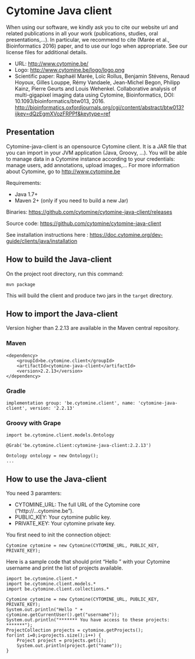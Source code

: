 # Cytomine Java client

When using our software, we kindly ask you to cite our website url and related publications in all your work (publications, studies, oral presentations,...). In particular, we recommend to cite (Marée et al., Bioinformatics 2016) paper, and to use our logo when appropriate. See our license files for additional details.

- URL: http://www.cytomine.be/
- Logo: http://www.cytomine.be/logo/logo.png
- Scientific paper: Raphaël Marée, Loïc Rollus, Benjamin Stévens, Renaud Hoyoux, Gilles Louppe, Rémy Vandaele, Jean-Michel Begon, Philipp Kainz, Pierre Geurts and Louis Wehenkel. Collaborative analysis of multi-gigapixel imaging data using Cytomine, Bioinformatics, DOI: 10.1093/bioinformatics/btw013, 2016. http://bioinformatics.oxfordjournals.org/cgi/content/abstract/btw013?ijkey=dQzEgmXVozFRPPf&keytype=ref 

## Presentation
Cytomine-java-client is an opensource Cytomine client.  It is a JAR file that you can import in your JVM application (Java, Groovy, …). You will be able to manage data in a Cytomine instance according to your credentials: manage users, add annotations, upload images,...
For more information about Cytomine, go to http://www.cytomine.be

Requirements:
* Java 1.7+
* Maven 2+ (only if you need to build a new Jar)

Binaries: https://github.com/cytomine/cytomine-java-client/releases

Source code: https://github.com/cytomine/cytomine-java-client

See installation instructions here : https://doc.cytomine.org/dev-guide/clients/java/installation

## How to build the Java-client
On the project root directory, run this command:

    mvn package

This will build the client and produce two jars in the `target` directory.

## How to import the Java-client

Version higher than 2.2.13 are available in the Maven central repository. 

### Maven
    <dependency>
        <groupId>be.cytomine.client</groupId>
        <artifactId>cytomine-java-client</artifactId>
        <version>2.2.13</version>
    </dependency>

### Gradle

    implementation group: 'be.cytomine.client', name: 'cytomine-java-client', version: '2.2.13'

### Groovy with Grape

    import be.cytomine.client.models.Ontology

    @Grab('be.cytomine.client:cytomine-java-client:2.2.13')

    Ontology ontology = new Ontology();
    ...

## How to use the Java-client

You need 3 paramters:
* CYTOMINE_URL: The full URL of the Cytomine core (“http://...cytomine.be”).
* PUBLIC_KEY: Your cytomine public key.
* PRIVATE_KEY: Your cytomine private key. 

You first need to init the connection object:    
    
    Cytomine cytomine = new Cytomine(CYTOMINE_URL, PUBLIC_KEY, PRIVATE_KEY);

Here is a sample code that should print “Hello ” with your Cytomine username and print the list of projects available.

    import be.cytomine.client.*
    import be.cytomine.client.models.*
    import be.cytomine.client.collections.*
  
    Cytomine cytomine = new Cytomine(CYTOMINE_URL, PUBLIC_KEY, PRIVATE_KEY);
    System.out.println("Hello " + cytomine.getCurrentUser().get("username"));
    System.out.println("******* You have access to these projects: *******");
    ProjectCollection projects = cytomine.getProjects();
    for(int i=0;i<projects.size();i++) {
        Project project = projects.get(i);
        System.out.println(project.get("name"));
    }

